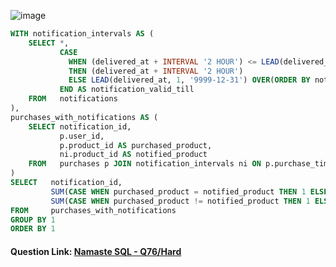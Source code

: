 ![image](https://github.com/user-attachments/assets/774f303e-5bb2-478e-b03f-ea5d6ae12043)


```sql
WITH notification_intervals AS (
    SELECT *,
           CASE 
             WHEN (delivered_at + INTERVAL '2 HOUR') <= LEAD(delivered_at, 1, '9999-12-31') OVER(ORDER BY notification_id)
             THEN (delivered_at + INTERVAL '2 HOUR') 
             ELSE LEAD(delivered_at, 1, '9999-12-31') OVER(ORDER BY notification_id)
           END AS notification_valid_till
    FROM   notifications
),
purchases_with_notifications AS (
    SELECT notification_id,
           p.user_id,
           p.product_id AS purchased_product,
           ni.product_id AS notified_product
    FROM   purchases p JOIN notification_intervals ni ON p.purchase_timestamp BETWEEN delivered_at AND notification_valid_till
)
SELECT   notification_id, 
         SUM(CASE WHEN purchased_product = notified_product THEN 1 ELSE 0 END) AS same_product_purchases,
         SUM(CASE WHEN purchased_product != notified_product THEN 1 ELSE 0 END) AS different_product_purchases
FROM     purchases_with_notifications
GROUP BY 1
ORDER BY 1
```



#### Question Link: [Namaste SQL - Q76/Hard](https://www.namastesql.com/coding-problem/76-amazon-notifications)